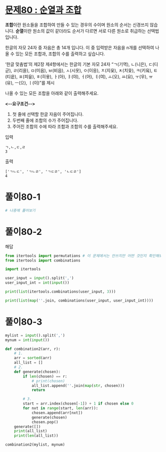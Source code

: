 # [문제80 : 순열과 조합](https://www.notion.so/80-bc2d380a9d884679a7690e4656aab908)

**조합**이란 원소들을 조합하여 만들 수 있는 경우의 수이며 원소의 순서는 신경쓰지 않습니다.
**순열**이란 원소의 값이 같더라도 순서가 다르면 서로 다른 원소로 취급하는 선택법입니다.

한글의 자모 24자 중 자음은 총 14개 입니다.
이 중 입력받은 자음을 n개를 선택하여 나올 수 있는 모든 조합과, 조합의 수를 출력하고 싶습니다.

‘한글 맞춤법’의 제2장 제4항에서는 한글의 기본 자모 24자 “ㄱ(기역), ㄴ(니은), ㄷ(디귿), ㄹ(리을), ㅁ(미음), ㅂ(비읍), ㅅ(시옷), ㅇ(이응), ㅈ(지읒), ㅊ(치읓), ㅋ(키읔), ㅌ(티읕), ㅍ(피읖), ㅎ(히읗), ㅏ(아), ㅑ(야), ㅓ(어), ㅕ(여), ㅗ(오), ㅛ(요), ㅜ(우), ㅠ(유), ㅡ(으), ㅣ(이)”를 제시

나올 수 있는 모든 조합을 아래와 같이 출력해주세요.

**<--요구조건-->**
1. 첫 줄에 선택할 한글 자음이 주어집니다.
2. 두번째 줄에 조합의 수가 주어집니다.
3. 주어진 조합의 수에 따라 조합과 조합의 수를 출력해주세요.

입력

    ㄱ,ㄴ,ㄷ,ㄹ
    3

출력

    ['ㄱㄴㄷ', 'ㄱㄴㄹ', 'ㄱㄷㄹ', 'ㄴㄷㄹ']
    4

# 풀이80-1

``` python
# 나중에 풀어보기
```

# 풀이80-2

해답

``` python
from itertools import permutations # 이 문제에서는 안쓰지만 어떤 것인지 확인해보세요.
from itertools import combinations

import itertools

user_input = input().split(',')
user_input_int = int(input())

print(list(itertools.combinations(user_input, 3)))

print(list(map(''.join, combinations(user_input, user_input_int))))
```

# 풀이80-3

``` python
mylist = input().split(',')
mynum = int(input())

def combination2(arr, r):
    # 1.
    arr = sorted(arr)
    all_list = []
    # 2.
    def generate(chosen):
        if len(chosen) == r:
            # print(chosen)
            all_list.append(''.join(map(str, chosen)))
            return

    	# 3.
        start = arr.index(chosen[-1]) + 1 if chosen else 0
        for nxt in range(start, len(arr)):
            chosen.append(arr[nxt])
            generate(chosen)
            chosen.pop()
    generate([])
    print(all_list)
    print(len(all_list))

combination2(mylist, mynum)
```